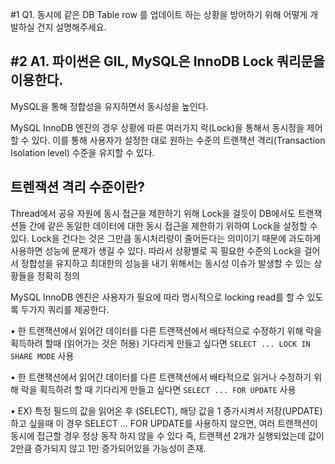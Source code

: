 #1 Q1. 동시에 같은 DB Table row 를 업데이트 하는 상황을 방어하기 위해 어떻게 개발하실 건지 설명해주세요.


#2 A1. 파이썬은 GIL, MySQL은 InnoDB Lock 쿼리문을 이용한다.
------------------------------------------------------------------
MySQL을 통해 정합성을 유지하면서 동시성을 높인다.

MySQL InnoDB 엔진의 경우 상황에 따른 여러가지 락(Lock)을 통해서 동시정을 제어 할 수 있다. 이를 통해 사용자가 설정한 대로 원하는 수준의 트랜잭션 격리(Transaction Isolation level) 수준을 유지할 수 있다.

## 트렌잭션 격리 수준이란?
Thread에서 공유 자원에 동시 접근을 제한하기 위해 Lock을 걸듯이 DB에서도 트랜잭션들 간에 같은 동일한 데이터에 대한 동시 접근을 제한하기 위하여 Lock을 설정할 수 있다. Lock을 건다는 것은 그만큼 동시처리량이 줄어든다는 의미이기 때문에 과도하게 사용하면 성능에 문제가 생길 수 있다. 따라서 상황별로 꼭 필요한 수준의 Lock을 걸어서 정합성을 유지하고 최대한의 성능을 내기 위해서는 동시성 이슈가 발생할 수 있는 상황들을 정확히 정의


MySQL InnoDB 엔진은 사용자가 필요에 따라 명시적으로 locking read를 할 수 있도록 두가지 쿼리를 제공한다.

• 한 트랜잭션에서 읽어간 데이터를 다른 트랜잭션에서 배타적으로 수정하기 위해 락을 획득하려 할때 (읽어가는 것은 허용) 기다리게 만들고 싶다면
`SELECT ... LOCK IN SHARE MODE` 사용

• 한 트랜잭션에서 읽어간 데이터를 다른 트랜잭션에서 배타적으로 읽거나 수정하기 위해 락을 획득하려 할 때 기다리게 만들고 싶다면 
`SELECT ... FOR UPDATE` 사용

• EX) 특정 필드의 값을 읽어온 후 (SELECT), 해당 값을 1 증가시켜서 저장(UPDATE)하고 싶을때 이 경우 SELECT ... FOR UPDATE를 사용하지 않으면, 여러 트랜잭션이 동시에 접근할 경우 정상 동작 하지 않을 수 있다 즉, 트랜잭션 2개가 실행되었는데 값이 2만큼 증가되지 않고 1만 증가되어있을 가능성이 존재.
